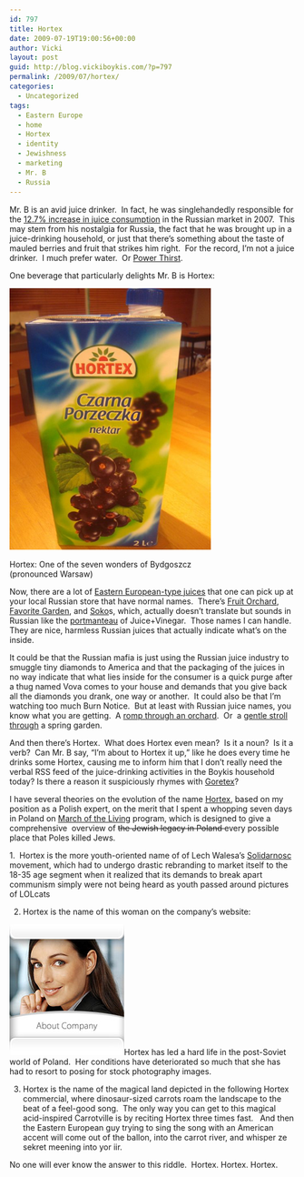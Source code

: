 ```yaml
---
id: 797
title: Hortex
date: 2009-07-19T19:00:56+00:00
author: Vicki
layout: post
guid: http://blog.vickiboykis.com/?p=797
permalink: /2009/07/hortex/
categories:
  - Uncategorized
tags:
  - Eastern Europe
  - home
  - Hortex
  - identity
  - Jewishness
  - marketing
  - Mr. B
  - Russia
---
```

Mr. B is an avid juice drinker.  In fact, he was singlehandedly responsible for the [12.7% increase in juice consumption](http://www.freshplaza.com/news_detail.asp?id=16206) in the Russian market in 2007.  This may stem from his nostalgia for Russia, the fact that he was brought up in a juice-drinking household, or just that there&#8217;s something about the taste of mauled berries and fruit that strikes him right.  For the record, I&#8217;m not a juice drinker.  I much prefer water.  Or [Power Thirst](http://www.youtube.com/watch?v=qRuNxHqwazs).

One beverage that particularly delights Mr. B is Hortex:

<div id="attachment_798" style="width: 365px" class="wp-caption aligncenter">
  <a href="https://raw.githubusercontent.com/veekaybee/wlb/gh-pages/assets/images/2009/07/dsc01878.jpg"><img class="size-full wp-image-798" title="dsc01878" src="https://raw.githubusercontent.com/veekaybee/wlb/gh-pages/assets/images/2009/07/dsc01878.jpg" alt="dsc01878" width="355" height="460" /></a>
  
  <p class="wp-caption-text">
    Hortex: One of the seven wonders of Bydgoszcz (pronounced Warsaw)
  </p>
</div>

Now, there are a lot of [Eastern European-type juices](http://ru.wikipedia.org/wiki/%D0%A1%D0%BE%D0%BA_(%D0%BD%D0%B0%D0%BF%D0%B8%D1%82%D0%BE%D0%BA)) that one can pick up at your local Russian store that have normal names.  There&#8217;s [Fruit Orchard](http://files.adme.ru/img/news/16994/FrSad_med.jpg), [Favorite Garden](http://popsop.ru/wp-content/uploads/lubimiy_sad11.jpg), and [Soko](http://files.adme.ru/img/news/11109/sokos-1500ml-grape.jpg)s, which, actually doesn&#8217;t translate but sounds in Russian like the [portmanteau](http://en.wikipedia.org/wiki/Portmanteau) of Juice+Vinegar.  Those names I can handle.  They are nice, harmless Russian juices that actually indicate what&#8217;s on the inside.

It could be that the Russian mafia is just using the Russian juice industry to smuggle tiny diamonds to America and that the packaging of the juices in no way indicate that what lies inside for the consumer is a quick purge after a thug named Vova comes to your house and demands that you give back all the diamonds you drank, one way or another.  It could also be that I&#8217;m watching too much Burn Notice.  But at least with Russian juice names, you know what you are getting.  A [romp through an orchard](http://englishrussia.com/?p=3385).  Or  a [gentle stroll through](http://englishrussia.com/?p=3324) a spring garden.

And then there&#8217;s Hortex.  What does Hortex even mean?  Is it a noun?  Is it a verb?  Can Mr. B say, &#8220;I&#8217;m about to Hortex it up,&#8221; like he does every time he drinks some Hortex, causing me to inform him that I don&#8217;t really need the verbal RSS feed of the juice-drinking activities in the Boykis household today? Is there a reason it suspiciously rhymes with [Goretex](http://en.wikipedia.org/wiki/Gore-Tex)?

I have several theories on the evolution of the name [Hortex](http://www.hortex.com.pl/en/), based on my position as a Polish expert, on the merit that I spent a whopping seven days in Poland on [March of the Living](http://www.motl.org/) program, which is designed to give a comprehensive  overview of <span style="text-decoration: line-through;">the Jewish legacy in Poland </span>every possible place that Poles killed Jews.

1.  Hortex is the more youth-oriented name of of Lech Walesa&#8217;s [Solidarnosc](http://en.wikipedia.org/wiki/Solidarity) movement, which had to undergo drastic rebranding to market itself to the 18-35 age segment when it realized that its demands to break apart communism simply were not being heard as youth passed around pictures of LOLcats

2. Hortex is the name of this woman on the company&#8217;s website:

[<img class="aligncenter size-full wp-image-811" title="hortex" src="https://raw.githubusercontent.com/veekaybee/wlb/gh-pages/assets/images/2009/07/hortex.jpg" alt="hortex" width="202" height="230" />](https://raw.githubusercontent.com/veekaybee/wlb/gh-pages/assets/images/2009/07/hortex.jpg)Hortex has led a hard life in the post-Soviet world of Poland.  Her conditions have deteriorated so much that she has had to resort to posing for stock photography images.

3. Hortex is the name of the magical land depicted in the following Hortex commercial, where dinosaur-sized carrots roam the landscape to the beat of a feel-good song.  The only way you can get to this magical acid-inspired Carrotville is by reciting Hortex three times fast.   And then the Eastern European guy trying to sing the song with an American accent will come out of the ballon, into the carrot river, and whisper ze sekret meening into yor iir.



No one will ever know the answer to this riddle.  Hortex. Hortex. Hortex.

<p style="text-align: center;">